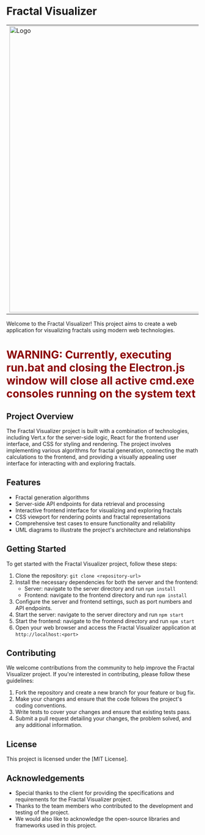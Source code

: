 # Fractal Visualizer
|   |   |
|---|---|
| <img src="https://github.com/azhan3/Fractal_Visualizer/assets/96319134/8937cca8-422c-4c79-8b87-0fc2493fca83" alt="Logo" width="750"> | This project aims to develop a program that generates visual representations of fractal models derived from the topological properties of Zp. Users can specify a value for p and explore the fractal patterns exhibited by Zp for a range of integers, comparing numbers of specific forms. The program provides an intuitive visual interface to analyze and understand the fractal structures, offering insights into the relationships within Zp. |


Welcome to the Fractal Visualizer! This project aims to create a web application for visualizing fractals using modern web technologies.

<h1 style="color:darkred">WARNING: Currently, executing run.bat and closing the Electron.js window will close all active cmd.exe consoles running on the system  
 text</h1>

## Project Overview

The Fractal Visualizer project is built with a combination of technologies, including Vert.x for the server-side logic, React for the frontend user interface, and CSS for styling and rendering. The project involves implementing various algorithms for fractal generation, connecting the math calculations to the frontend, and providing a visually appealing user interface for interacting with and exploring fractals.

## Features

- Fractal generation algorithms
- Server-side API endpoints for data retrieval and processing
- Interactive frontend interface for visualizing and exploring fractals
- CSS viewport for rendering points and fractal representations
- Comprehensive test cases to ensure functionality and reliability
- UML diagrams to illustrate the project's architecture and relationships

## Getting Started

To get started with the Fractal Visualizer project, follow these steps:

1. Clone the repository: `git clone <repository-url>`
2. Install the necessary dependencies for both the server and the frontend:
    - Server: navigate to the server directory and run `npm install`
    - Frontend: navigate to the frontend directory and run `npm install`
3. Configure the server and frontend settings, such as port numbers and API endpoints.
4. Start the server: navigate to the server directory and run `npm start`
5. Start the frontend: navigate to the frontend directory and run `npm start`
6. Open your web browser and access the Fractal Visualizer application at `http://localhost:<port>`

## Contributing

We welcome contributions from the community to help improve the Fractal Visualizer project. If you're interested in contributing, please follow these guidelines:

1. Fork the repository and create a new branch for your feature or bug fix.
2. Make your changes and ensure that the code follows the project's coding conventions.
3. Write tests to cover your changes and ensure that existing tests pass.
4. Submit a pull request detailing your changes, the problem solved, and any additional information.

## License

This project is licensed under the [MIT License].

## Acknowledgements

- Special thanks to the client for providing the specifications and requirements for the Fractal Visualizer project.
- Thanks to the team members who contributed to the development and testing of the project.
- We would also like to acknowledge the open-source libraries and frameworks used in this project.
